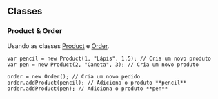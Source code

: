 ## Classes

### Product & Order

Usando as classes [Product](Product.class.js) e [Order](Order.class.js).

```
var pencil = new Product(1, "Lápis", 1.5); // Cria um novo produto
var pen = new Product(2, "Caneta", 3); // Cria um novo produto

order = new Order(); // Cria um novo pedido
order.addProduct(pencil); // Adiciona o produto **pencil**
order.addProduct(pen); // Adiciona o produto **pen**
```
